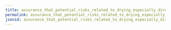 ```yaml
---
title: assurance_that_potential_risks_related_to_drying_especially_direct_drying_are_identified_and_controlled
permalink: assurance_that_potential_risks_related_to_drying_especially_direct_drying_are_identified_and_controlled.html
jsonid: assurance_that_potential_risks_related_to_drying_especially_direct_drying_are_identified_and_controlled
---
```

